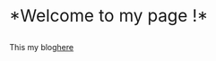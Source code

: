 <p style='font-size:30px'>*Welcome to my page !* </p>
       This my blog<a href="https://rgun9.github.io/farming" target="_blank">here</a>
       
<img src="https://rgun9.github.io/img/blog.png" alt="">
       